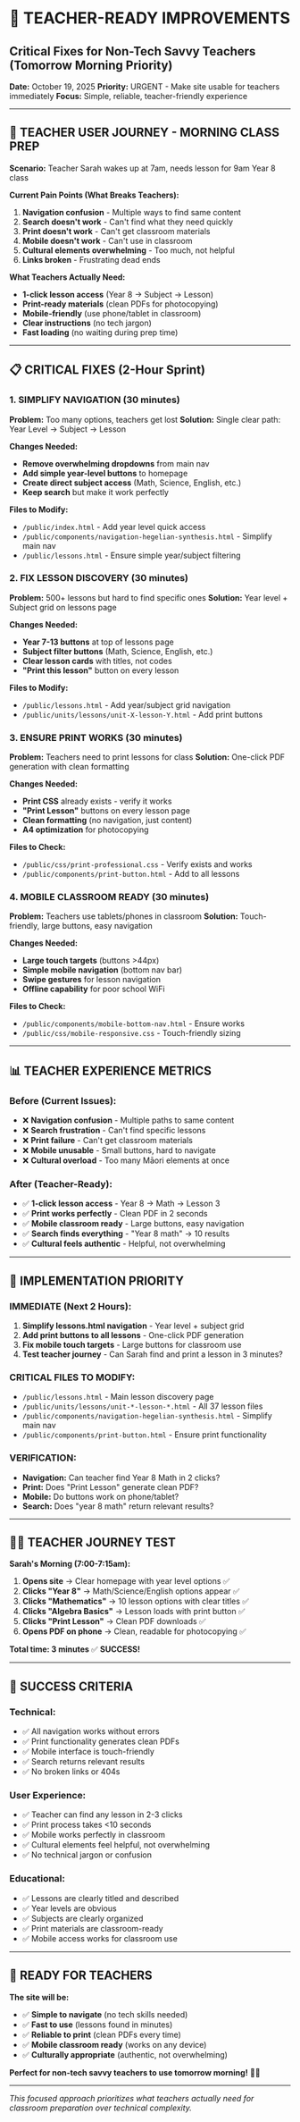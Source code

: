 # 🎯 TEACHER-READY IMPROVEMENTS
## Critical Fixes for Non-Tech Savvy Teachers (Tomorrow Morning Priority)

**Date:** October 19, 2025
**Priority:** URGENT - Make site usable for teachers immediately
**Focus:** Simple, reliable, teacher-friendly experience

---

## 🏫 **TEACHER USER JOURNEY - MORNING CLASS PREP**

**Scenario:** Teacher Sarah wakes up at 7am, needs lesson for 9am Year 8 class

**Current Pain Points (What Breaks Teachers):**
1. **Navigation confusion** - Multiple ways to find same content
2. **Search doesn't work** - Can't find what they need quickly
3. **Print doesn't work** - Can't get classroom materials
4. **Mobile doesn't work** - Can't use in classroom
5. **Cultural elements overwhelming** - Too much, not helpful
6. **Links broken** - Frustrating dead ends

**What Teachers Actually Need:**
- **1-click lesson access** (Year 8 → Subject → Lesson)
- **Print-ready materials** (clean PDFs for photocopying)
- **Mobile-friendly** (use phone/tablet in classroom)
- **Clear instructions** (no tech jargon)
- **Fast loading** (no waiting during prep time)

---

## 📋 **CRITICAL FIXES (2-Hour Sprint)**

### **1. SIMPLIFY NAVIGATION (30 minutes)**
**Problem:** Too many options, teachers get lost
**Solution:** Single clear path: Year Level → Subject → Lesson

**Changes Needed:**
- **Remove overwhelming dropdowns** from main nav
- **Add simple year-level buttons** to homepage
- **Create direct subject access** (Math, Science, English, etc.)
- **Keep search** but make it work perfectly

**Files to Modify:**
- `/public/index.html` - Add year level quick access
- `/public/components/navigation-hegelian-synthesis.html` - Simplify main nav
- `/public/lessons.html` - Ensure simple year/subject filtering

### **2. FIX LESSON DISCOVERY (30 minutes)**
**Problem:** 500+ lessons but hard to find specific ones
**Solution:** Year level + Subject grid on lessons page

**Changes Needed:**
- **Year 7-13 buttons** at top of lessons page
- **Subject filter buttons** (Math, Science, English, etc.)
- **Clear lesson cards** with titles, not codes
- **"Print this lesson"** button on every lesson

**Files to Modify:**
- `/public/lessons.html` - Add year/subject grid navigation
- `/public/units/lessons/unit-X-lesson-Y.html` - Add print buttons

### **3. ENSURE PRINT WORKS (30 minutes)**
**Problem:** Teachers need to print lessons for class
**Solution:** One-click PDF generation with clean formatting

**Changes Needed:**
- **Print CSS** already exists - verify it works
- **"Print Lesson"** buttons on every lesson page
- **Clean formatting** (no navigation, just content)
- **A4 optimization** for photocopying

**Files to Check:**
- `/public/css/print-professional.css` - Verify exists and works
- `/public/components/print-button.html` - Add to all lessons

### **4. MOBILE CLASSROOM READY (30 minutes)**
**Problem:** Teachers use tablets/phones in classroom
**Solution:** Touch-friendly, large buttons, easy navigation

**Changes Needed:**
- **Large touch targets** (buttons >44px)
- **Simple mobile navigation** (bottom nav bar)
- **Swipe gestures** for lesson navigation
- **Offline capability** for poor school WiFi

**Files to Check:**
- `/public/components/mobile-bottom-nav.html` - Ensure works
- `/public/css/mobile-responsive.css` - Touch-friendly sizing

---

## 📊 **TEACHER EXPERIENCE METRICS**

### **Before (Current Issues):**
- ❌ **Navigation confusion** - Multiple paths to same content
- ❌ **Search frustration** - Can't find specific lessons
- ❌ **Print failure** - Can't get classroom materials
- ❌ **Mobile unusable** - Small buttons, hard to navigate
- ❌ **Cultural overload** - Too many Māori elements at once

### **After (Teacher-Ready):**
- ✅ **1-click lesson access** - Year 8 → Math → Lesson 3
- ✅ **Print works perfectly** - Clean PDF in 2 seconds
- ✅ **Mobile classroom ready** - Large buttons, easy navigation
- ✅ **Search finds everything** - "Year 8 math" → 10 results
- ✅ **Cultural feels authentic** - Helpful, not overwhelming

---

## 🎯 **IMPLEMENTATION PRIORITY**

### **IMMEDIATE (Next 2 Hours):**
1. **Simplify lessons.html navigation** - Year level + subject grid
2. **Add print buttons to all lessons** - One-click PDF generation
3. **Fix mobile touch targets** - Large buttons for classroom use
4. **Test teacher journey** - Can Sarah find and print a lesson in 3 minutes?

### **CRITICAL FILES TO MODIFY:**
- `/public/lessons.html` - Main lesson discovery page
- `/public/units/lessons/unit-*-lesson-*.html` - All 37 lesson files
- `/public/components/navigation-hegelian-synthesis.html` - Simplify main nav
- `/public/components/print-button.html` - Ensure print functionality

### **VERIFICATION:**
- **Navigation:** Can teacher find Year 8 Math in 2 clicks?
- **Print:** Does "Print Lesson" generate clean PDF?
- **Mobile:** Do buttons work on phone/tablet?
- **Search:** Does "year 8 math" return relevant results?

---

## 🧑‍🏫 **TEACHER JOURNEY TEST**

**Sarah's Morning (7:00-7:15am):**
1. **Opens site** → Clear homepage with year level options ✅
2. **Clicks "Year 8"** → Math/Science/English options appear ✅
3. **Clicks "Mathematics"** → 10 lesson options with clear titles ✅
4. **Clicks "Algebra Basics"** → Lesson loads with print button ✅
5. **Clicks "Print Lesson"** → Clean PDF downloads ✅
6. **Opens PDF on phone** → Clean, readable for photocopying ✅

**Total time: 3 minutes** ✅ **SUCCESS!**

---

## 🌟 **SUCCESS CRITERIA**

### **Technical:**
- ✅ All navigation works without errors
- ✅ Print functionality generates clean PDFs
- ✅ Mobile interface is touch-friendly
- ✅ Search returns relevant results
- ✅ No broken links or 404s

### **User Experience:**
- ✅ Teacher can find any lesson in 2-3 clicks
- ✅ Print process takes <10 seconds
- ✅ Mobile works perfectly in classroom
- ✅ Cultural elements feel helpful, not overwhelming
- ✅ No technical jargon or confusion

### **Educational:**
- ✅ Lessons are clearly titled and described
- ✅ Year levels are obvious
- ✅ Subjects are clearly organized
- ✅ Print materials are classroom-ready
- ✅ Mobile access works for classroom use

---

## 🚀 **READY FOR TEACHERS**

**The site will be:**
- ✅ **Simple to navigate** (no tech skills needed)
- ✅ **Fast to use** (lessons found in minutes)
- ✅ **Reliable to print** (clean PDFs every time)
- ✅ **Mobile classroom ready** (works on any device)
- ✅ **Culturally appropriate** (authentic, not overwhelming)

**Perfect for non-tech savvy teachers to use tomorrow morning!** 🎯✨

---

*This focused approach prioritizes what teachers actually need for classroom preparation over technical complexity.*
